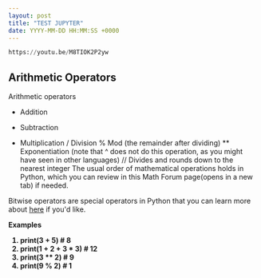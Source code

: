 ```yaml
---
layout: post
title: "TEST JUPYTER"
date: YYYY-MM-DD HH:MM:SS +0000
---
```




```python
https://youtu.be/M8TIOK2P2yw
```

<h2>Arithmetic Operators</h2>
Arithmetic operators

+ Addition
- Subtraction
* Multiplication
/ Division
% Mod (the remainder after dividing)
** Exponentiation (note that ^ does not do this operation, as you might have seen in other languages)
// Divides and rounds down to the nearest integer
The usual order of mathematical operations holds in Python, which you can review in this Math Forum page(opens in a new tab) if needed.

Bitwise operators are special operators in Python that you can learn more about [here](https://wiki.python.org/moin/BitwiseOperators) if you'd like.


<b>Examples

1. print(3 + 5) # 8
2. print(1 + 2 + 3 * 3) # 12
3. print(3 ** 2) # 9
4. print(9 % 2) # 1


```python

```
